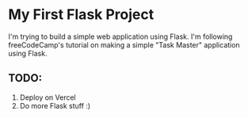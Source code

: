# My First Flask Project
I'm trying to build a simple web application using Flask. I'm following freeCodeCamp's tutorial on making a simple "Task Master" application using Flask.

## TODO:
1. Deploy on Vercel
2. Do more Flask stuff :)
